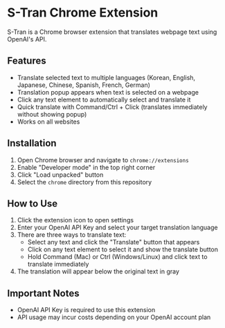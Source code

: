 # S-Tran Chrome Extension

S-Tran is a Chrome browser extension that translates webpage text using OpenAI's API.

## Features

- Translate selected text to multiple languages (Korean, English, Japanese, Chinese, Spanish, French, German)
- Translation popup appears when text is selected on a webpage
- Click any text element to automatically select and translate it
- Quick translate with Command/Ctrl + Click (translates immediately without showing popup)
- Works on all websites

## Installation

1. Open Chrome browser and navigate to `chrome://extensions`
2. Enable "Developer mode" in the top right corner
3. Click "Load unpacked" button
4. Select the `chrome` directory from this repository

## How to Use

1. Click the extension icon to open settings
2. Enter your OpenAI API Key and select your target translation language
3. There are three ways to translate text:
   - Select any text and click the "Translate" button that appears
   - Click on any text element to select it and show the translate button
   - Hold Command (Mac) or Ctrl (Windows/Linux) and click text to translate immediately
4. The translation will appear below the original text in gray

## Important Notes

- OpenAI API Key is required to use this extension
- API usage may incur costs depending on your OpenAI account plan
